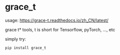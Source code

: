 # grace_t

usage: https://grace-t.readthedocs.io/zh_CN/latest/

grace t\* tools, t is short for Tensorflow, pyTorch, ..., etc

simply try:

```
pip install grace_t
```

